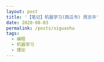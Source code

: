 ```yaml
---
layout: post
title: '【笔记】机器学习(西瓜书) 周志华'
date: 2020-08-03
permalink: /posts/xiguashu
tags:
  - 编程
  - 机器学习
  - 理论
---
```



